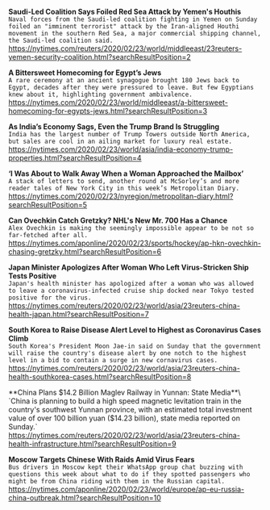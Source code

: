 **Saudi-Led Coalition Says Foiled Red Sea Attack by Yemen's Houthis**\
`Naval forces from the Saudi-led coalition fighting in Yemen on Sunday foiled an "imminent terrorist" attack by the Iran-aligned Houthi movement in the southern Red Sea, a major commercial shipping channel, the Saudi-led coalition said.`\
https://nytimes.com/reuters/2020/02/23/world/middleeast/23reuters-yemen-security-coalition.html?searchResultPosition=2

**A Bittersweet Homecoming for Egypt’s Jews**\
`A rare ceremony at an ancient synagogue brought 180 Jews back to Egypt, decades after they were pressured to leave. But few Egyptians knew about it, highlighting government ambivalence.`\
https://nytimes.com/2020/02/23/world/middleeast/a-bittersweet-homecoming-for-egypts-jews.html?searchResultPosition=3

**As India’s Economy Sags, Even the Trump Brand Is Struggling**\
`India has the largest number of Trump Towers outside North America, but sales are cool in an ailing market for luxury real estate.`\
https://nytimes.com/2020/02/23/world/asia/india-economy-trump-properties.html?searchResultPosition=4

**‘I Was About to Walk Away When a Woman Approached the Mailbox’**\
`A stack of letters to send, another round at McSorley’s and more reader tales of New York City in this week’s Metropolitan Diary.`\
https://nytimes.com/2020/02/23/nyregion/metropolitan-diary.html?searchResultPosition=5

**Can Ovechkin Catch Gretzky? NHL's New Mr. 700 Has a Chance**\
`Alex Ovechkin is making the seemingly impossible appear to be not so far-fetched after all.`\
https://nytimes.com/aponline/2020/02/23/sports/hockey/ap-hkn-ovechkin-chasing-gretzky.html?searchResultPosition=6

**Japan Minister Apologizes After Woman Who Left Virus-Stricken Ship Tests Positive**\
`Japan's health minister has apologized after a woman who was allowed to leave a coronavirus-infected cruise ship docked near Tokyo tested positive for the virus.`\
https://nytimes.com/reuters/2020/02/23/world/asia/23reuters-china-health-japan.html?searchResultPosition=7

**South Korea to Raise Disease Alert Level to Highest as Coronavirus Cases Climb**\
`South Korea's President Moon Jae-in said on Sunday that the government will raise the country's disease alert by one notch to the highest level in a bid to contain a surge in new cornavirus cases. `\
https://nytimes.com/reuters/2020/02/23/world/asia/23reuters-china-health-southkorea-cases.html?searchResultPosition=8

**China Plans $14.2 Billion Maglev Railway in Yunnan: State Media**\
`China is planning to build a high speed magnetic levitation train in the country's southwest Yunnan province, with an estimated total investment value of over 100 billion yuan ($14.23 billion), state media reported on Sunday.`\
https://nytimes.com/reuters/2020/02/23/world/asia/23reuters-china-health-infrastructure.html?searchResultPosition=9

**Moscow Targets Chinese With Raids Amid Virus Fears**\
`Bus drivers in Moscow kept their WhatsApp group chat buzzing with questions this week about what to do if they spotted passengers who might be from China riding with them in the Russian capital.`\
https://nytimes.com/aponline/2020/02/23/world/europe/ap-eu-russia-china-outbreak.html?searchResultPosition=10

